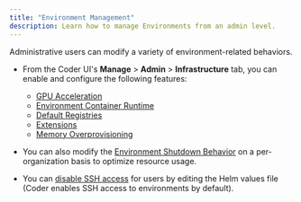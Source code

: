 ```yaml
---
title: "Environment Management"
description: Learn how to manage Environments from an admin level.
---
```


Administrative users can modify a variety of environment-related behaviors.

- From the Coder UI's **Manage** > **Admin** > **Infrastructure** tab, you can
  enable and configure the following features:

  - [GPU Acceleration](gpu-acceleration.md)
  - [Environment Container Runtime](cvms.md)
  - [Default Registries](../registries/default-registry.md)
  - [Extensions](../extensions.md)
  - [Memory Overprovisioning](../memory-overprovisioning.md)

- You can also modify the [Environment Shutdown Behavior](shutdown.md) on a
  per-organization basis to optimize resource usage.

- You can [disable SSH access](ssh-access.md) for users by editing the
  Helm values file (Coder enables SSH access to environments by default).

<children></children>
